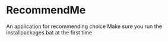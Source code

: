 # RecommendMe
An application for recommending choice
Make sure you run the installpackages.bat at the first time
